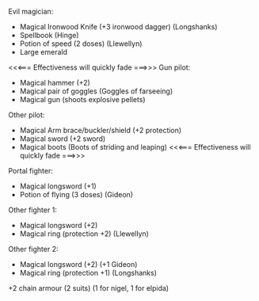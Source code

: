 Evil magician:
- Magical Ironwood Knife (+3 ironwood dagger) (Longshanks)
- Spellbook (Hinge)
- Potion of speed (2 doses) (Llewellyn)
- Large emerald 

<<<=== Effectiveness will quickly fade ===>>>
Gun pilot: 
- Magical hammer (+2)
- Magical pair of goggles (Goggles of farseeing)
- Magical gun (shoots explosive pellets)

Other pilot: 
- Magical Arm brace/buckler/shield (+2 protection)
- Magical sword (+2 sword)
- Magical boots (Boots of striding and leaping)
<<<=== Effectiveness will quickly fade ===>>>

Portal fighter: 
- Magical longsword (+1)
- Potion of flying (3 doses) (Gideon)

Other fighter 1:
- Magical longsword (+2)
- Magical ring (protection +2) (Llewellyn)

Other fighter 2: 
- Magical longsword (+2) (+1 Gideon)
- Magical ring (protection +1) (Longshanks)

+2 chain armour (2 suits) (1 for nigel, 1 for elpida)